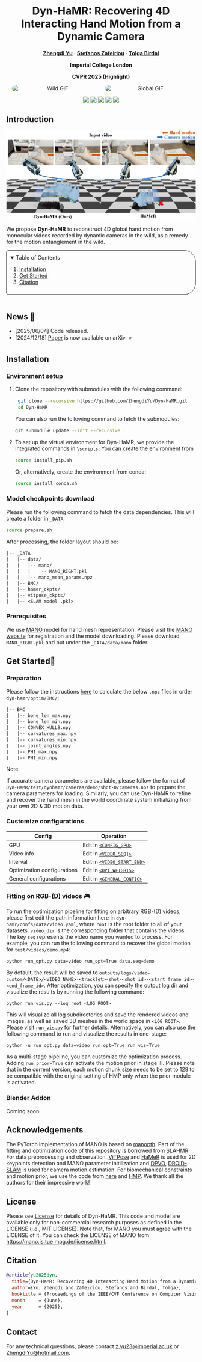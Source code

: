 <p align="center">

  <h1 align="center">Dyn-HaMR: Recovering 4D Interacting Hand Motion from a Dynamic Camera</h1>
  <p align="center">
    <a href="https://github.com/ZhengdiYu"><strong>Zhengdi Yu</strong></a>
    ·
    <a href="https://scholar.google.com/citations?user=QKOH5iYAAAAJ&hl=en&oi=ao"><strong>Stefanos Zafeiriou</strong></a>
    ·
    <a href="https://tolgabirdal.github.io/"><strong>Tolga Birdal</strong></a>
  </p>
  <p align="center">
    <strong>Imperial College London</strong>
  </p>
  </p>
    <p align="center">
    <strong>CVPR 2025 (Highlight)</strong>
  </p>

  <div align="center" style="display: flex; justify-content: center; gap: 20px;">
    <img src="./assets/wild.gif" alt="Wild GIF" width="45%" style="border-radius: 10px;">
    <img src="./assets/global.gif" alt="Global GIF" width="45%" style="border-radius: 10px;">
  </div>

  <p align="center">
    <a href='https://arxiv.org/abs/2412.12861'>
      <img src='https://img.shields.io/badge/Arxiv-2412.12861-A42C25?style=flat&logo=arXiv&logoColor=A42C25'>
    </a>
    <a href='https://arxiv.org/pdf/2412.12861'>
      <img src='https://img.shields.io/badge/Paper-PDF-green?style=flat&logo=arXiv&logoColor=green'>
    </a>
    <a href='https://dyn-hamr.github.io/'>
      <img src='https://img.shields.io/badge/Project-Page-blue?style=flat&logo=Google%20chrome&logoColor=blue'></a>
    <a href='https://youtu.be/n25NGIWiA7M'>
      <img src='https://img.shields.io/badge/YouTube-Video-EA3323?style=flat&logo=youtube&logoColor=EA3323'></a>
      <img src="https://visitor-badge.laobi.icu/badge?page_id=ZhengdiYu.Dyn-HaMR&left_color=gray&right_color=orange">
    </a>
  </p>
</p>


## Introduction
<img src="./assets/teaser.png">

We propose **Dyn-HaMR** to reconstruct 4D global hand motion from monocular videos recorded by dynamic cameras in the wild, as a remedy for the motion entanglement in the wild.

<!-- TABLE OF CONTENTS -->
<details open="open" style='padding: 10px; border-radius:5px 30px 30px 5px; border-style: solid; border-width: 1px;'>
  <summary>Table of Contents</summary>
  <ol>
    <li>
      <a href="#installation">Installation</a>
    </li>
    <li>
      <a href="#get-started">Get Started</a>
    </li>
    <li>
      <a href="#citation">Citation</a>
    </li>
  </ol>
</details>
<br/>

## News :triangular_flag_on_post:
- [2025/06/04] Code released.
- [2024/12/18] [Paper](https://arxiv.org/abs/2412.12861) is now available on arXiv. ⭐

## Installation

### Environment setup
1. Clone the repository with submodules with the following command:
   ```bash
    git clone --recursive https://github.com/ZhengdiYu/Dyn-HaMR.git
    cd Dyn-HaMR
    ```
    You can also run the following command to fetch the submodules:
    ```bash
    git submodule update --init --recursive .
    ```
  
2. To set up the virtual environment for Dyn-HaMR, we provide the integrated commands in `\scripts`. You can create the environment from
    ```bash
    source install_pip.sh
    ```

   Or, alternatively, create the environment from conda:   
    ```bash
    source install_conda.sh
    ```

### Model checkpoints download
Please run the following command to fetch the data dependencies. This will create a folder in `_DATA`:
  ```bash
  source prepare.sh
  ```
After processing, the folder layout should be:
```
|-- _DATA
|   |-- data/  
|   |   |-- mano/
|   |   |   |-- MANO_RIGHT.pkl
|   |   |-- mano_mean_params.npz
|   |-- BMC/
|   |-- hamer_ckpts/
|   |-- vitpose_ckpts/
|   |-- <SLAM model .pkl>
```

### Prerequisites
We use [MANO](https://mano.is.tue.mpg.de) model for hand mesh representation. Please visit the [MANO website](https://mano.is.tue.mpg.de) for registration and the model downloading. Please download `MANO_RIGHT.pkl` and put under the `_DATA/data/mano` folder.

## Get Started🚀

### Preparation
Please follow the instructions [here](https://github.com/MengHao666/Hand-BMC-pytorch) to calculate the below `.npz` files in order `dyn-hamr/optim/BMC/`:
```
|-- BMC
|   |-- bone_len_max.npy
|   |-- bone_len_min.npy
|   |-- CONVEX_HULLS.npy
|   |-- curvatures_max.npy
|   |-- curvatures_min.npy
|   |-- joint_angles.npy
|   |-- PHI_max.npy
|   |-- PHI_min.npy
```

> [!NOTE]
> If accurate camera parameters are available, please follow the format of `Dyn-HaMR/test/dynhamr/cameras/demo/shot-0/cameras.npz` to prepare the camera parameters for loading. Similarly, you can use Dyn-HaMR to refine and recover the hand mesh in the world coordinate system initializing from your own 2D & 3D motion data.

### Customize configurations
| Config | Operation |
|--------|-----------------|
| GPU | Edit in [`<CONFIG_GPU>`]() |
| Video info | Edit in [`<VIDEO_SEQ]>`]() |
| Interval | Edit in [`<VIDEO_START_END>`]() |
| Optimization configurations | Edit in [`<OPT_WEIGHTS>`]() |
| General configurations | Edit in [`<GENERAL_CONFIG>`]() |

### Fitting on RGB-(D) videos 🎮
To run the optimization pipeline for fitting on arbitrary RGB-(D) videos, please first edit the path information here in `dyn-hamr/confs/data/video.yaml`, where `root` is the root folder to all of your datasets. `video_dir` is the corresponding folder that contains the videos. The key `seq` represents the video name you wanted to process. For example, you can run the following command to recover the global motion for `test/videos/demo.mp4`:

```
python run_opt.py data=video run_opt=True data.seq=demo
```
By default, the result will be saved to `outputs/logs/video-custom/<DATE>/<VIDEO_NAME>-<tracklet>-shot-<shot_id>-<start_frame_id>-<end_frame_id>`. After optimization, you can specify the output log dir and visualize the results by running the following command:
```
python run_vis.py --log_root <LOG_ROOT>
```
This will visualize all log subdirectories and save the rendered videos and images, as well as saved 3D meshes in the world space in `<LOG_ROOT>`. Please visit `run_vis.py` for further details. Alternatively, you can also use the following command to run and visualize the results in one-stage:
```
python -u run_opt.py data=video run_opt=True run_vis=True
```
As a multi-stage pipeline, you can customize the optimization process. Adding `run_prior=True` can activate the motion prior in stage III. Please note that in the current version, each motion chunk size needs to be set to 128 to be compatible with the original setting of HMP only when the prior module is activated.

### Blender Addon
Coming soon.

## Acknowledgements
The PyTorch implementation of MANO is based on [manopth](https://github.com/hassony2/manopth). Part of the fitting and optimization code of this repository is borrowed from [SLAHMR](https://github.com/vye16/slahmr). For data preprocessing and observation, [ViTPose](https://github.com/ViTAE-Transformer/ViTPose) and [HaMeR](https://github.com/geopavlakos/hamer/) is used for 2D keypoints detection and MANO parameter initilization and [DPVO](https://github.com/princeton-vl/DPVO), [DROID-SLAM](https://github.com/princeton-vl/DROID-SLAM) is used for camera motion estimation. For biomechanical constraints and motion prior, we use the code from [here](https://github.com/MengHao666/Hand-BMC-pytorch) and [HMP](https://hmp.is.tue.mpg.de/). We thank all the authors for their impressive work!

## License
Please see [License](https://github.com/ZhengdiYu/Dyn-HaMR/blob/main/LICENSE) for details of Dyn-HaMR. This code and model are available only for non-commercial research purposes as defined in the LICENSE (i.e., MIT LICENSE). Note that, for MANO you must agree with the LICENSE of it. You can check the LICENSE of MANO from https://mano.is.tue.mpg.de/license.html.

## Citation
```bibtex
@article{yu2025dyn,
  title={Dyn-HaMR: Recovering 4D Interacting Hand Motion from a Dynamic Camera},
  author={Yu, Zhengdi and Zafeiriou, Stefanos and Birdal, Tolga},
  booktitle = {Proceedings of the IEEE/CVF Conference on Computer Vision and Pattern Recognition (CVPR)},
  month     = {June},
  year      = {2025},
}
```

## Contact
For any technical questions, please contact z.yu23@imperial.ac.uk or ZhengdiYu@hotmail.com.
